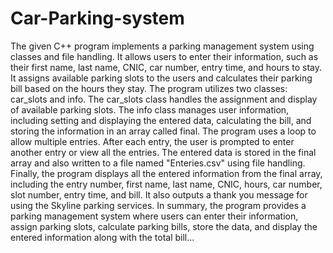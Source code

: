 # Car-Parking-system
The given C++ program implements a parking management system using classes and file handling. 
It allows users to enter their information, such as their first name, last name, CNIC, car number, entry time, and hours to stay. 
It assigns available parking slots to the users and calculates their parking bill based on the hours they stay. 
The program utilizes two classes: car_slots and info. The car_slots class handles the assignment and display of available parking slots. 
The info class manages user information, including setting and displaying the entered data, calculating the bill, and storing the information in an array called final.
The program uses a loop to allow multiple entries. After each entry, the user is prompted to enter another entry or view all the entries. 
The entered data is stored in the final array and also written to a file named "Enteries.csv" using file handling. 
Finally, the program displays all the entered information from the final array, including the entry number, first name, last name, CNIC, hours, car number, slot number, entry time, and bill. It also outputs a thank you message for using the Skyline parking services. 
In summary, the program provides a parking management system where users can enter their information, assign parking slots, calculate parking bills, store the data, and display the entered information along with the total bill...
